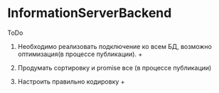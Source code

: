 ﻿# InformationServerBackend
 ToDo
1. Необходимо реализовать подключение ко всем БД, возможно оптимизация(в процессе публикации). +

2. Продумать сортировку и promise все (в процессе публикации)

3. Настроить правильно кодировку +
